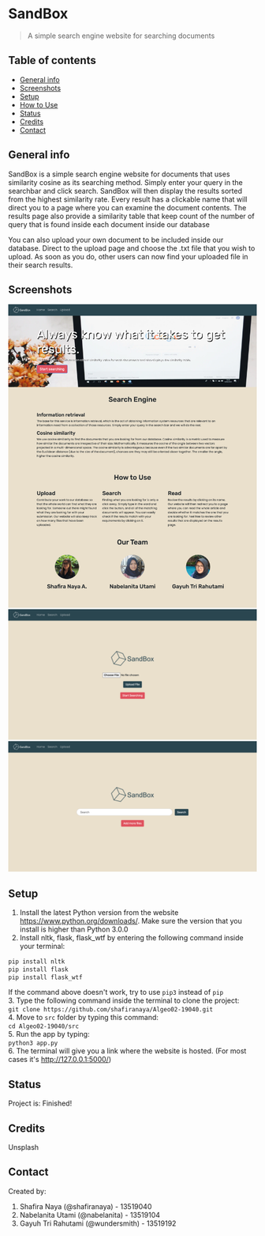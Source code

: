 # SandBox
> A simple search engine website for searching documents

## Table of contents
* [General info](#general-info)
* [Screenshots](#screenshots)
* [Setup](#setup)
* [How to Use](#how-to-use)
* [Status](#status)
* [Credits](#credits)
* [Contact](#contact)

## General info
SandBox is a simple search engine website for documents that uses similarity cosine as its searching method. Simply enter your query in the searchbar and click search. SandBox will then display the results sorted from the highest similarity rate. Every result has a clickable name that will direct you to a page where you can examine the document contents. The results page also provide a similarity table that keep count of the number of query that is found inside each document inside our database

You can also upload your own document to be included inside our database. Direct to the upload page and choose the .txt file that you wish to upload. As soon as you do, other users can now find your uploaded file in their search results.


## Screenshots
![Landing page](./src/static/img/screenshot1.png)
![Upload](./src/static/img/screenshot2.png)
![Search](./src/static/img/screenshot3.png)


## Setup
1. Install the latest Python version from the website https://www.python.org/downloads/. Make sure the version that you install is higher than Python 3.0.0
2. Install nltk, flask, flask_wtf by entering the following command inside your terminal:<br />
```
pip install nltk
pip install flask
pip install flask_wtf
```  
   If the command above doesn't work, try to use `pip3` instead of `pip`  
3. Type the following command inside the terminal to clone the project: <br />
   `git clone https://github.com/shafiranaya/Algeo02-19040.git`  
4. Move to `src` folder by typing this command: <br />
   `cd Algeo02-19040/src`  
5. Run the app by typing: <br />
   `python3 app.py`  
6. The terminal will give you a link where the website is hosted. (For most cases it's http://127.0.0.1:5000/)  

## Status
Project is: Finished!

## Credits
Unsplash

## Contact
Created by:  
1. Shafira Naya (@shafiranaya) - 13519040  
2. Nabelanita Utami (@nabelanita) - 13519104  
3. Gayuh Tri Rahutami (@wundersmith) - 13519192  


